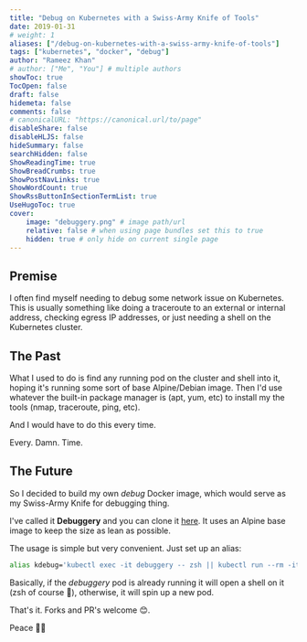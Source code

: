 ```yaml
---
title: "Debug on Kubernetes with a Swiss-Army Knife of Tools"
date: 2019-01-31
# weight: 1
aliases: ["/debug-on-kubernetes-with-a-swiss-army-knife-of-tools"]
tags: ["kubernetes", "docker", "debug"]
author: "Rameez Khan"
# author: ["Me", "You"] # multiple authors
showToc: true
TocOpen: false
draft: false
hidemeta: false
comments: false
# canonicalURL: "https://canonical.url/to/page"
disableShare: false
disableHLJS: false
hideSummary: false
searchHidden: false
ShowReadingTime: true
ShowBreadCrumbs: true
ShowPostNavLinks: true
ShowWordCount: true
ShowRssButtonInSectionTermList: true
UseHugoToc: true
cover:
    image: "debuggery.png" # image path/url
    relative: false # when using page bundles set this to true
    hidden: true # only hide on current single page
---
```


## Premise

I often find myself needing to debug some network issue on Kubernetes. This is usually something like doing a traceroute to an external or internal address, checking egress IP addresses, or just needing a shell on the Kubernetes cluster.

## The Past

What I used to do is find any running pod on the cluster and shell into it, hoping it's running some sort of base Alpine/Debian image. Then I'd use whatever the built-in package manager is (apt, yum, etc) to install my the tools (nmap, traceroute, ping, etc). 

And I would have to do this every time. 

Every. Damn. Time.

## The Future

So I decided to build my own _debug_ Docker image, which would serve as my Swiss-Army Knife for debugging thing. 

I've called it **Debuggery** and you can clone it [here](https://github.com/rameezk/debuggery). It uses an Alpine base image to keep the size as lean as possible. 

The usage is simple but very convenient. Just set up an alias:
```bash
alias kdebug='kubectl exec -it debuggery -- zsh || kubectl run --rm -it debuggery --image=rameezk/debuggery --restart=Never'
```

Basically, if the _debuggery_ pod is already running it will open a shell on it (zsh of course 🚀), otherwise, it will spin up a new pod. 

That's it. Forks and PR's welcome 😊.

Peace ✌🏽
